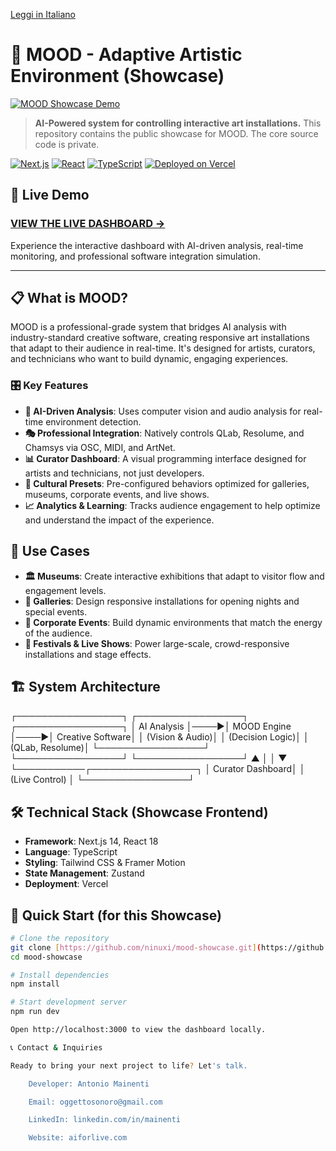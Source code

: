 [Leggi in Italiano](README_IT.md)

# 🎨 MOOD - Adaptive Artistic Environment (Showcase)

[![MOOD Showcase Demo](totale_mood_small.gif)](https://youtu.be/ueAoJZJqpBw)

> **AI-Powered system for controlling interactive art installations.** This repository contains the public showcase for MOOD. The core source code is private.

[![Next.js](https://img.shields.io/badge/Next.js-14-black.svg)](https://nextjs.org/)
[![React](https://img.shields.io/badge/React-18-blue.svg)](https://reactjs.org/)
[![TypeScript](https://img.shields.io/badge/TypeScript-5-blue.svg)](https://www.typescriptlang.org/)
[![Deployed on Vercel](https://img.shields.io/badge/Deployed%20on-Vercel-000000.svg)](https://mood-adaptive-art-system.vercel.app/)

## 🚀 Live Demo

### **[VIEW THE LIVE DASHBOARD →](https://mood-adaptive-art-system.vercel.app/)**

Experience the interactive dashboard with AI-driven analysis, real-time monitoring, and professional software integration simulation.

---

## 📋 What is MOOD?

MOOD is a professional-grade system that bridges AI analysis with industry-standard creative software, creating responsive art installations that adapt to their audience in real-time. It's designed for artists, curators, and technicians who want to build dynamic, engaging experiences.

### 🎛️ Key Features

- **🤖 AI-Driven Analysis**: Uses computer vision and audio analysis for real-time environment detection.
- **🎭 Professional Integration**: Natively controls QLab, Resolume, and Chamsys via OSC, MIDI, and ArtNet.
- **📊 Curator Dashboard**: A visual programming interface designed for artists and technicians, not just developers.
- **🎨 Cultural Presets**: Pre-configured behaviors optimized for galleries, museums, corporate events, and live shows.
- **📈 Analytics & Learning**: Tracks audience engagement to help optimize and understand the impact of the experience.

## 🎯 Use Cases

- **🏛️ Museums**: Create interactive exhibitions that adapt to visitor flow and engagement levels.
- **🎨 Galleries**: Design responsive installations for opening nights and special events.
- **🏢 Corporate Events**: Build dynamic environments that match the energy of the audience.
- **🎪 Festivals & Live Shows**: Power large-scale, crowd-responsive installations and stage effects.

## 🏗️ System Architecture

┌─────────────────┐     ┌─────────────────┐     ┌─────────────────┐
│   AI Analysis   │────▶│   MOOD Engine   │────▶│ Creative Software│
│ (Vision & Audio)│     │ (Decision Logic)│     │  (QLab, Resolume)│
└─────────────────┘     └─────────────────┘     └─────────────────┘
▲                     │
│                     ▼
└───────────┌─────────────────┐
│ Curator Dashboard│
│ (Live Control)  │
└─────────────────┘


## 🛠️ Technical Stack (Showcase Frontend)

- **Framework**: Next.js 14, React 18
- **Language**: TypeScript
- **Styling**: Tailwind CSS & Framer Motion
- **State Management**: Zustand
- **Deployment**: Vercel

## 🚀 Quick Start (for this Showcase)

```bash
# Clone the repository
git clone [https://github.com/ninuxi/mood-showcase.git](https://github.com/ninuxi/mood-showcase.git)
cd mood-showcase

# Install dependencies
npm install

# Start development server
npm run dev

Open http://localhost:3000 to view the dashboard locally.

📞 Contact & Inquiries

Ready to bring your next project to life? Let's talk.

    Developer: Antonio Mainenti

    Email: oggettosonoro@gmail.com

    LinkedIn: linkedin.com/in/mainenti

    Website: aiforlive.com
